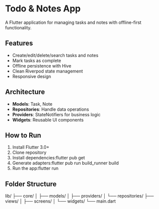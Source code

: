# Todo & Notes App

A Flutter application for managing tasks and notes with offline-first functionality.

## Features
- Create/edit/delete/search tasks and notes
- Mark tasks as complete
- Offline persistence with Hive
- Clean Riverpod state management
- Responsive design

## Architecture
- **Models**: Task, Note
- **Repositories**: Handle data operations
- **Providers**: StateNotifiers for business logic
- **Widgets**: Reusable UI components

## How to Run
1. Install Flutter 3.0+
2. Clone repository
3. Install dependencies:flutter pub get
4. Generate adapters:flutter pub run build_runner build
5. Run the app:flutter run

## Folder Structure
lib/
├── core/
│ ├── models/
│ ├── providers/
│ └── repositories/
├── views/
│ ├── screens/
│ └── widgets/
└── main.dart




